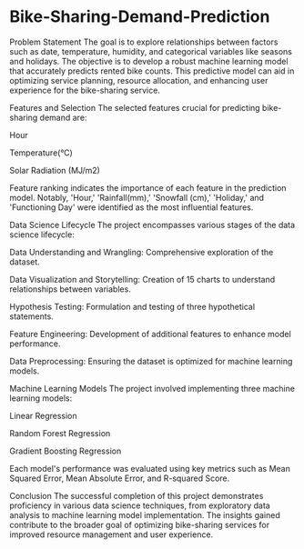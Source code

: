 # Bike-Sharing-Demand-Prediction

Problem Statement
The goal is to explore relationships between factors such as date, temperature, humidity, and categorical variables like seasons and holidays. The objective is to develop a robust machine learning model that accurately predicts rented bike counts. This predictive model can aid in optimizing service planning, resource allocation, and enhancing user experience for the bike-sharing service.

Features and Selection
The selected features crucial for predicting bike-sharing demand are:

Hour

Temperature(°C)

Solar Radiation (MJ/m2)

Feature ranking indicates the importance of each feature in the prediction model. Notably, 'Hour,' 'Rainfall(mm),' 'Snowfall (cm),' 'Holiday,' and 'Functioning Day' were identified as the most influential features.

Data Science Lifecycle
The project encompasses various stages of the data science lifecycle:

Data Understanding and Wrangling: Comprehensive exploration of the dataset.

Data Visualization and Storytelling: Creation of 15 charts to understand relationships between variables.

Hypothesis Testing: Formulation and testing of three hypothetical statements.

Feature Engineering: Development of additional features to enhance model performance.

Data Preprocessing: Ensuring the dataset is optimized for machine learning models.

Machine Learning Models
The project involved implementing three machine learning models:

Linear Regression

Random Forest Regression

Gradient Boosting Regression

Each model's performance was evaluated using key metrics such as Mean Squared Error, Mean Absolute Error, and R-squared Score.

Conclusion
The successful completion of this project demonstrates proficiency in various data science techniques, from exploratory data analysis to machine learning model implementation. The insights gained contribute to the broader goal of optimizing bike-sharing services for improved resource management and user experience.


